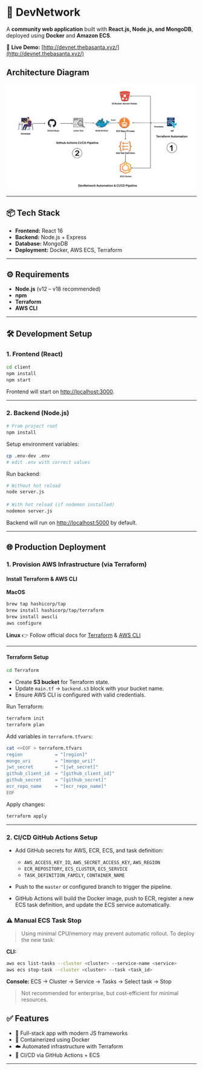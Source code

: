# 🚀 DevNetwork

A **community web application** built with **React.js, Node.js, and MongoDB**, deployed using **Docker** and **Amazon ECS**.

🔗 **Live Demo:** [http://devnet.thebasanta.xyz/](http://devnet.thebasanta.xyz/)

## Architecture Diagram
![Alt text](/static/devnet-diagram.png)

---

## 📦 Tech Stack

* **Frontend:** React 16
* **Backend:** Node.js + Express
* **Database:** MongoDB
* **Deployment:** Docker, AWS ECS, Terraform

---

## ⚙️ Requirements

* **Node.js** (v12 – v18 recommended)
* **npm**
* **Terraform**
* **AWS CLI**

---

## 🛠️ Development Setup

### 1. Frontend (React)

```bash
cd client
npm install
npm start
```

Frontend will start on [http://localhost:3000](http://localhost:3000).

---

### 2. Backend (Node.js)

```bash
# From project root
npm install
```

Setup environment variables:

```bash
cp .env-dev .env
# edit .env with correct values
```

Run backend:

```bash
# Without hot reload
node server.js

# With hot reload (if nodemon installed)
nodemon server.js
```

Backend will run on [http://localhost:5000](http://localhost:5000) by default.

---

## 🌐 Production Deployment

### 1. Provision AWS Infrastructure (via Terraform)

#### Install Terraform & AWS CLI

**MacOS**

```bash
brew tap hashicorp/tap
brew install hashicorp/tap/terraform
brew install awscli
aws configure
```

**Linux**
👉 Follow official docs for [Terraform](https://developer.hashicorp.com/terraform/downloads) & [AWS CLI](https://docs.aws.amazon.com/cli/latest/userguide/getting-started-install.html)

---

#### Terraform Setup

```bash
cd Terraform
```

* Create **S3 bucket** for Terraform state.
* Update `main.tf` → `backend.s3` block with your bucket name.
* Ensure AWS CLI is configured with valid credentials.

Run Terraform:

```bash
terraform init
terraform plan
```

Add variables in `terraform.tfvars`:

```sh
cat <<EOF > terraform.tfvars
region            = "[region]"
mongo_uri         = "[mongo_uri]"
jwt_secret        = "[jwt_secret]"
github_client_id  = "[github_client_id]"
github_secret     = "[github_secret]"
ecr_repo_name     = "[ecr_repo_name]"
EOF
```

Apply changes:

```bash
terraform apply
```

---

### 2. CI/CD GitHub Actions Setup
* Add GitHub secrets for AWS, ECR, ECS, and task definition:

  * `AWS_ACCESS_KEY_ID`, `AWS_SECRET_ACCESS_KEY`, `AWS_REGION`
  * `ECR_REPOSITORY`, `ECS_CLUSTER`, `ECS_SERVICE`
  * `TASK_DEFINITION_FAMILY`, `CONTAINER_NAME`
* Push to the `master` or configured branch to trigger the pipeline.
* GitHub Actions will build the Docker image, push to ECR, register a new ECS task definition, and update the ECS service automatically.

### ⚠️ Manual ECS Task Stop

> Using minimal CPU/memory may prevent automatic rollout. To deploy the new task:

**CLI:**

```bash
aws ecs list-tasks --cluster <cluster> --service-name <service>
aws ecs stop-task --cluster <cluster> --task <task_id>
```

**Console:** ECS → Cluster → Service → Tasks → Select task → Stop

> Not recommended for enterprise, but cost-efficient for minimal resources.


## ✅ Features

* 📡 Full-stack app with modern JS frameworks
* 🐳 Containerized using Docker
* ☁️ Automated infrastructure with Terraform
* 🔄 CI/CD via GitHub Actions + ECS

---
